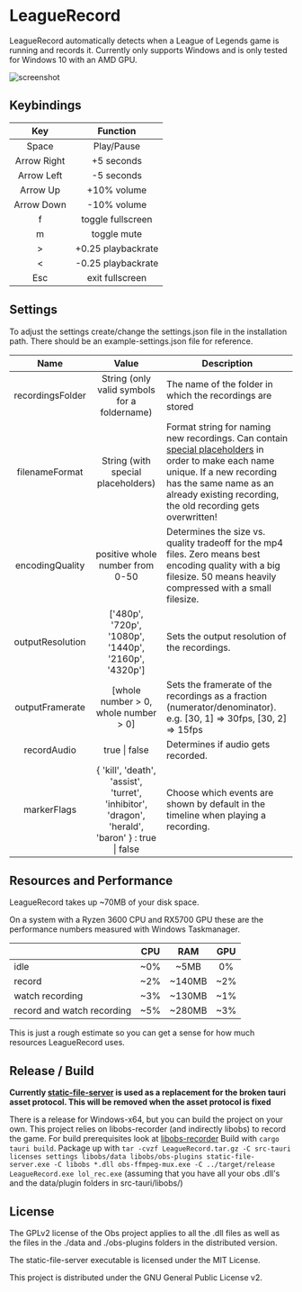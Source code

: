 # LeagueRecord

LeagueRecord automatically detects when a League of Legends game is running and records it.
Currently only supports Windows and is only tested for Windows 10 with an AMD GPU.

![screenshot](https://user-images.githubusercontent.com/37913466/167213695-295f5abc-02bd-471a-a31a-d65e530564f5.png)

## Keybindings

| Key         | Function           |
|:-----------:|:------------------:|
| Space       | Play/Pause         |
| Arrow Right | +5 seconds         |
| Arrow Left  | -5 seconds         |
| Arrow Up    | +10% volume        |
| Arrow Down  | -10% volume        |
| f           | toggle fullscreen  |
| m           | toggle mute        |
| >           | +0.25 playbackrate |
| <           | -0.25 playbackrate |
| Esc         | exit fullscreen    |

## Settings

To adjust the settings create/change the settings.json file in the installation path. There should be an example-settings.json file for reference.

|       Name       |                                              Value                                              | Description                                                                                                                                                                                                                                                                                |
|:----------------:|:-----------------------------------------------------------------------------------------------:| ------------------------------------------------------------------------------------------------------------------------------------------------------------------------------------------------------------------------------------------------------------------------------------------ |
| recordingsFolder |                          String (only valid symbols for a foldername)                           | The name of the folder in which the recordings are stored                                                                                                                                                                                                                                  |
|  filenameFormat  |                               String (with special placeholders)                                | Format string for naming new recordings. Can contain [special placeholders](https://docs.rs/chrono/latest/chrono/format/strftime/index.html) in order to make each name unique. If a new recording has the same name as an already existing recording, the old recording gets overwritten! | 
| encodingQuality  |                                positive whole number from 0-50                                  | Determines the size vs. quality tradeoff for the mp4 files. Zero means best encoding quality with a big filesize. 50 means heavily compressed with a small filesize.                                                                                                                       |
| outputResolution |                      ['480p', '720p', '1080p', '1440p', '2160p', '4320p']                       | Sets the output resolution of the recordings.                                                                                                                                                                                                                                              |
| outputFramerate  |                              [whole number > 0, whole number > 0]                               | Sets the framerate of the recordings as a fraction (numerator/denominator). <br> e.g. [30, 1] => 30fps, [30, 2] => 15fps                                                                                                                                                                   |
|   recordAudio    |                                          true \| false                                          | Determines if audio gets recorded.                                                                                                                                                                                                                                                         |
|   markerFlags    |{ 'kill', 'death', 'assist', 'turret', 'inhibitor', 'dragon', 'herald', 'baron' } : true \| false| Choose which events are shown by default in the timeline when playing a recording.                                                                                                                                                                                                         |

## Resources and Performance

LeagueRecord takes up ~70MB of your disk space.

On a system with a Ryzen 3600 CPU and RX5700 GPU these are the performance numbers measured with Windows Taskmanager.

|                             | CPU | RAM    | GPU   |
| --------------------------- |:---:|:------:|:-----:|
| idle                        | ~0% | ~5MB   | 0%    |
| record                      | ~2% | ~140MB | ~2%   |
| watch recording             | ~3% | ~130MB | ~1%   |
| record and watch recording  | ~5% | ~280MB | ~3%   |

This is just a rough estimate so you can get a sense for how much resources LeagueRecord uses.

## Release / Build

**Currently [static-file-server](https://github.com/halverneus/static-file-server) is used as a replacement for the broken tauri asset protocol. This will be removed when the asset protocol is fixed**

There is a release for Windows-x64, but you can build the project on your own.
This project relies on libobs-recorder (and indirectly libobs) to record the game.
For build prerequisites look at [libobs-recorder](https://github.com/FFFFFFFXXXXXXX/libobs-recorder)
Build with `cargo tauri build`.
Package up with `tar -cvzf LeagueRecord.tar.gz -C src-tauri licenses settings libobs/data libobs/obs-plugins static-file-server.exe -C libobs *.dll obs-ffmpeg-mux.exe -C ../target/release LeagueRecord.exe lol_rec.exe` (assuming that you have all your obs .dll's and the data/plugin folders in src-tauri/libobs/)

## License

The GPLv2 license of the Obs project applies to all the .dll files as well as the files in the ./data and ./obs-plugins folders in the distributed version.

The static-file-server executable is licensed under the MIT License.

This project is distributed under the GNU General Public License v2.

